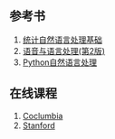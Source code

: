 参考书
-------

1. [统计自然语言处理基础](http://product.china-pub.com/22710)
2. [语音与语言处理(第2版)](http://product.china-pub.com/197222)
3. [Python自然语言处理](http://product.china-pub.com/53571)

在线课程
-------

1. [Coclumbia](https://class.coursera.org/nlangp-001/class/index)
2. [Stanford](https://class.coursera.org/nlp/class/index)
